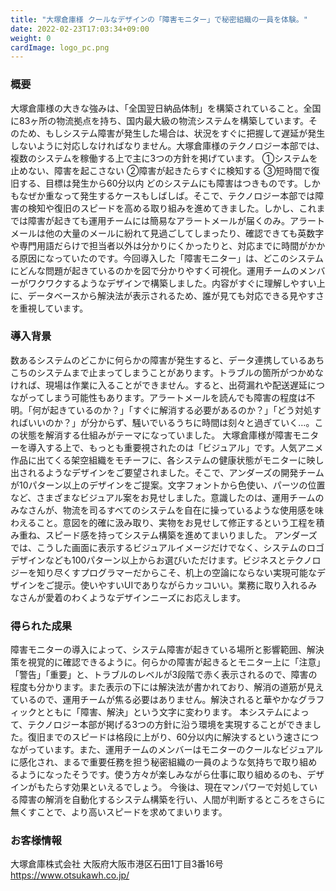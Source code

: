 ```yaml
---
title: "大塚倉庫様 クールなデザインの「障害モニター」で秘密組織の一員を体験。"
date: 2022-02-23T17:03:34+09:00
weight: 0
cardImage: logo_pc.png
---
```


### 概要　
大塚倉庫様の大きな強みは、「全国翌日納品体制」を構築されていること。全国に83ヶ所の物流拠点を持ち、国内最大級の物流システムを構築しています。そのため、もしシステム障害が発生した場合は、状況をすぐに把握して遅延が発生しないように対応しなければなりません。大塚倉庫様のテクノロジー本部では、複数のシステムを稼働する上で主に3つの方針を掲げています。
①システムを止めない、障害を起こさない
②障害が起きたらすぐに検知する
③短時間で復旧する、目標は発生から60分以内
どのシステムにも障害はつきものです。しかもなぜか重なって発生するケースもしばしば。そこで、テクノロジー本部では障害の検知や復旧のスピードを高める取り組みを進めてきました。しかし、これまでは障害が起きても運用チームには簡易なアラートメールが届くのみ。アラートメールは他の大量のメールに紛れて見過ごしてしまったり、確認できても英数字や専門用語だらけで担当者以外は分かりにくかったりと、対応までに時間がかかる原因になっていたのです。今回導入した「障害モニター」は、どこのシステムにどんな問題が起きているのかを図で分かりやすく可視化。運用チームのメンバーがワクワクするようなデザインで構築しました。内容がすぐに理解しやすい上に、データベースから解決法が表示されるため、誰が見ても対応できる見やすさを重視しています。

### 導⼊背景
数あるシステムのどこかに何らかの障害が発生すると、データ連携しているあちこちのシステムまで止まってしまうことがあります。トラブルの箇所がつかめなければ、現場は作業に入ることができません。すると、出荷漏れや配送遅延につながってしまう可能性もあります。アラートメールを読んでも障害の程度は不明。「何が起きているのか？」「すぐに解消する必要があるのか？」「どう対処すればいいのか？」が分からず、騒いでいるうちに時間は刻々と過ぎていく…。この状態を解消する仕組みがテーマになっていました。
大塚倉庫様が障害モニターを導入する上で、もっとも重要視されたのは「ビジュアル」です。人気アニメ作品に出てくる架空組織をモチーフに、各システムの健康状態がモニターに映し出されるようなデザインをご要望されました。そこで、アンダーズの開発チームが10パターン以上のデザインをご提案。文字フォントから色使い、パーツの位置など、さまざまなビジュアル案をお見せしました。意識したのは、運用チームのみなさんが、物流を司るすべてのシステムを自在に操っているような使用感を味わえること。意図を的確に汲み取り、実物をお見せして修正するという工程を積み重ね、スピード感を持ってシステム構築を進めてまいりました。
アンダーズでは、こうした画面に表示するビジュアルイメージだけでなく、システムのロゴデザインなども100パターン以上からお選びいただけます。ビジネスとテクノロジーを知り尽くすプログラマーだからこそ、机上の空論にならない実現可能なデザインをご提示。使いやすいUIでありながらカッコいい。業務に取り入れるみなさんが愛着のわくようなデザインニーズにお応えします。

### 得られた成果
障害モニターの導入によって、システム障害が起きている場所と影響範囲、解決策を視覚的に確認できるように。何らかの障害が起きるとモニター上に「注意」「警告」「重要」と、トラブルのレベルが3段階で赤く表示されるので、障害の程度も分かります。また表示の下には解決法が書かれており、解消の道筋が見えているので、運用チームが焦る必要はありません。解決されると華やかなグラフィックとともに「障害、解決」という文字に変わります。
本システムによって、テクノロジー本部が掲げる3つの方針に沿う環境を実現することができました。復旧までのスピードは格段に上がり、60分以内に解決するという速さにつながっています。また、運用チームのメンバーはモニターのクールなビジュアルに感化され、まるで重要任務を担う秘密組織の一員のような気持ちで取り組めるようになったそうです。使う方々が楽しみながら仕事に取り組めるのも、デザインがもたらす効果といえるでしょう。
今後は、現在マンパワーで対処している障害の解消を自動化するシステム構築を行い、人間が判断するところをさらに無くすことで、より高いスピードを求めてまいります。

### お客様情報
大塚倉庫株式会社
大阪府大阪市港区石田1丁目3番16号
https://www.otsukawh.co.jp/
